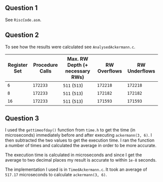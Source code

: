 ## Question 1

See `RiscCode.asm`.

## Question 2

To see how the results were calculated see `AnalysedAckermann.c`.

| Register Set | Procedure Calls | Max. RW Depth (+ necessary RWs) | RW Overflows | RW Underflows |
| - | - | - | - | - |
| `6` | `172233` | `511` (`513`) | `172218` | `172218` |
| `8` | `172233` | `511` (`513`) | `172182` | `172182` |
| `16` | `172233` | `511` (`513`) | `171593` | `171593` |

## Question 3

I used the `gettimeofday()` function from `time.h` to get the time (in microseconds) immediately before and after executing `ackermann(3, 6)`. I then subtracted the two values to get the execution time. I ran the function a number of times and calculated the average in order to be more accurate.

The execution time is calculated in microseconds and since I get the average to two decimal places my result is accurate to within `1e-8` seconds.

The implementation I used is in `TimedAckermann.c`. It took an average of `517.17` microseconds to calculate `ackermann(3, 6)`.
